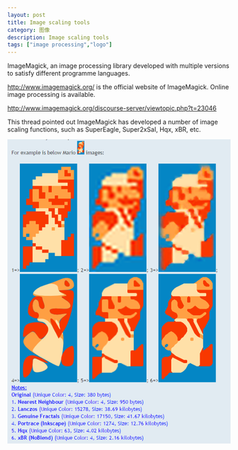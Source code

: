 ```yaml
---
layout: post
title: Image scaling tools
category: 图像
description: Image scaling tools
tags: ["image processing","logo"]
---
```


ImageMagick, an image processing library developed with multiple versions to satisfy different programme languages.

http://www.imagemagick.org/ is the official website of ImageMagick. Online image processing is available.

http://www.imagemagick.org/discourse-server/viewtopic.php?t=23046

This thread pointed out ImageMagick has developed a number of image scaling functions, such as SuperEagle, Super2xSaI, Hqx, xBR, etc.

![mario.png](/public/upload/mario.PNG)
